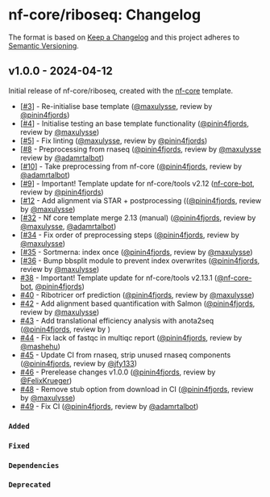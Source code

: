 # nf-core/riboseq: Changelog

The format is based on [Keep a Changelog](https://keepachangelog.com/en/1.0.0/)
and this project adheres to [Semantic Versioning](https://semver.org/spec/v2.0.0.html).

## v1.0.0 - 2024-04-12

Initial release of nf-core/riboseq, created with the [nf-core](https://nf-co.re/) template.

- [[#3](https://github.com/nf-core/riboseq/pull/3)] - Re-initialise base template ([@maxulysse](https://github.com/maxulysse), review by [@pinin4fjords](https://github.com/pinin4fjords))
- [[#4](https://github.com/nf-core/riboseq/pull/4)] - Initialise testing an base template functionality ([@pinin4fjords](https://github.com/pinin4fjords), review by [@maxulysse](https://github.com/maxulysse))
- [[#5](https://github.com/nf-core/riboseq/pull/5)] - Fix linting ([@maxulysse](https://github.com/maxulysse), review by [@pinin4fjords](https://github.com/pinin4fjords))
- [[#8](https://github.com/nf-core/riboseq/pull/8) - Preprocessing from rnaseq ([@pinin4fjords](https://github.com/pinin4fjords), review by [@maxulysse](https://github.com/maxulysse) review by [@adamrtalbot](https://github.com/adamrtalbot))
- [[#10](https://github.com/nf-core/riboseq/pull/10)] - Take preprocessing from nf-core ([@pinin4fjords](https://github.com/pinin4fjords), review by [@adamrtalbot](https://github.com/adamrtalbot))
- [[#9](https://github.com/nf-core/riboseq/pull/9)] - Important! Template update for nf-core/tools v2.12 ([nf-core-bot](https://github.com/nf-core-bot), review by [@pinin4fjords](https://github.com/pinin4fjords))
- [[#12](https://github.com/nf-core/riboseq/pull/12) - Add alignment via STAR + postprocessing (([@pinin4fjords](https://github.com/pinin4fjords), review by [@maxulysse](https://github.com/maxulysse))
- [[#32](https://github.com/nf-core/riboseq/pull/32) - Nf core template merge 2.13 (manual) ([@pinin4fjords](https://github.com/pinin4fjords), review by [@maxulysse](https://github.com/maxulysse), [@adamrtalbot](https://github.com/adamrtalbot))
- [[#34](https://github.com/nf-core/riboseq/pull/34) - Fix order of preprocessing steps ([@pinin4fjords](https://github.com/pinin4fjords), review by [@maxulysse](https://github.com/maxulysse))
- [[#35](https://github.com/nf-core/riboseq/pull/35) - Sortmerna: index once ([@pinin4fjords](https://github.com/pinin4fjords), review by [@maxulysse](https://github.com/maxulysse))
- [[#36](https://github.com/nf-core/riboseq/pull/36) - Bump bbsplit module to prevent index overwrites ([@pinin4fjords](https://github.com/pinin4fjords), review by [@maxulysse](https://github.com/maxulysse))
- [#38](https://github.com/nf-core/riboseq/pull/38) - Important! Template update for nf-core/tools v2.13.1 ([@nf-core-bot](https://github.com/nf-core-bot), [@pinin4fjords](https://github.com/pinin4fjords))
- [#40](https://github.com/nf-core/riboseq/pull/40) - Ribotricer orf prediction ([@pinin4fjords](https://github.com/pinin4fjords), review by [@maxulysse](https://github.com/maxulysse))
- [#42](https://github.com/nf-core/riboseq/pull/42) - Add alignment based quantification with Salmon ([@pinin4fjords](https://github.com/pinin4fjords), review by [@maxulysse](https://github.com/maxulysse))
- [#43](https://github.com/nf-core/riboseq/pull/43) - Add translational efficiency analysis with anota2seq ([@pinin4fjords](https://github.com/pinin4fjords), review by )
- [#44](https://github.com/nf-core/riboseq/pull/44) - Fix lack of fastqc in multiqc report ([@pinin4fjords](https://github.com/pinin4fjords), review by [@mashehu](https://github.com/mashehu))
- [#45](https://github.com/nf-core/riboseq/pull/45) - Update CI from rnaseq, strip unused rnaseq components ([@pinin4fjords](https://github.com/pinin4fjords), review by [@jfy133](https://github.com/jfy133))
- [#46](https://github.com/nf-core/riboseq/pull/46) - Prerelease changes v1.0.0 ([@pinin4fjords](https://github.com/pinin4fjords), review by [@FelixKrueger](https://github.com/FelixKrueger))
- [#48](https://github.com/nf-core/riboseq/pull/48) - Remove stub option from download in CI ([@pinin4fjords](https://github.com/pinin4fjords), review by [@maxulysse](https://github.com/maxulysse))
- [#49](https://github.com/nf-core/riboseq/pull/49) - Fix CI ([@pinin4fjords](https://github.com/pinin4fjords), review by [@adamrtalbot](https://github.com/adamrtalbot))

### `Added`

### `Fixed`

### `Dependencies`

### `Deprecated`
